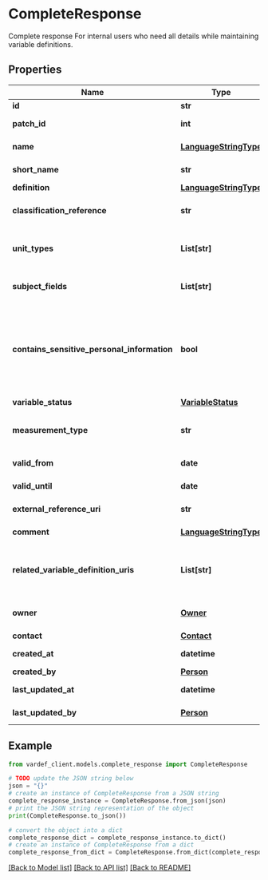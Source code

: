 # CompleteResponse

Complete response For internal users who need all details while maintaining variable definitions.

## Properties

Name | Type | Description | Notes
------------ | ------------- | ------------- | -------------
**id** | **str** | Unique identifier for the variable definition. | [optional] 
**patch_id** | **int** | Integer identifying a patch of a variable definition. | 
**name** | [**LanguageStringType**](LanguageStringType.md) | Name of the variable. Must be unique for a given Unit Type and Owner combination. | 
**short_name** | **str** | Recommended short name. Must be unique within an organization. | 
**definition** | [**LanguageStringType**](LanguageStringType.md) | Definition of the variable. | 
**classification_reference** | **str** | ID of a classification or code list from Klass. The given classification defines all possible values for the defined variable. | [optional] 
**unit_types** | **List[str]** | A list of one or more unit types, e.g. person, vehicle, household. Must be defined as codes from https://www.ssb.no/klass/klassifikasjoner/702. | 
**subject_fields** | **List[str]** | A list of subject fields that the variable is used in. Must be defined as codes from https://www.ssb.no/klass/klassifikasjoner/618. | 
**contains_sensitive_personal_information** | **bool** | True if variable instances contain particularly sensitive information. Applies even if the information or identifiers are pseudonymized. Information within the following categories are regarded as particularly sensitive: Ethnicity, Political alignment, Religion, Philosophical beliefs, Union membership, Genetics, Biometrics, Health, Sexual relations, Sexual orientation | 
**variable_status** | [**VariableStatus**](VariableStatus.md) | Status of the life cycle of the variable | [optional] 
**measurement_type** | **str** | Type of measurement for the variable, e.g. length, volume, currency. Must be defined as codes from https://www.ssb.no/klass/klassifikasjoner/303 | [optional] 
**valid_from** | **date** | The variable definition is valid from this date inclusive | 
**valid_until** | **date** | The variable definition is valid until this date inclusive | [optional] 
**external_reference_uri** | **str** | A link (URI) to an external definition/documentation | [optional] 
**comment** | [**LanguageStringType**](LanguageStringType.md) | Optional comment to explain the definition or communicate potential changes. | [optional] 
**related_variable_definition_uris** | **List[str]** | Link(s) to related definitions of variables - a list of one or more definitions. For example for a variable after-tax income it could be relevant to link to definitions of income from work, property income etc. | [optional] 
**owner** | [**Owner**](Owner.md) | Owner of the definition, i.e. responsible Dapla team (statistics team) and information about access management groups. | 
**contact** | [**Contact**](Contact.md) | Contact details | [optional] 
**created_at** | **datetime** | The timestamp at which this variable definition was first created. | 
**created_by** | [**Person**](Person.md) | The user who created this variable definition. | [optional] 
**last_updated_at** | **datetime** | The timestamp at which this variable definition was last modified. | 
**last_updated_by** | [**Person**](Person.md) | The user who last modified this variable definition. | [optional] 

## Example

```python
from vardef_client.models.complete_response import CompleteResponse

# TODO update the JSON string below
json = "{}"
# create an instance of CompleteResponse from a JSON string
complete_response_instance = CompleteResponse.from_json(json)
# print the JSON string representation of the object
print(CompleteResponse.to_json())

# convert the object into a dict
complete_response_dict = complete_response_instance.to_dict()
# create an instance of CompleteResponse from a dict
complete_response_from_dict = CompleteResponse.from_dict(complete_response_dict)
```
[[Back to Model list]](../README.md#documentation-for-models) [[Back to API list]](../README.md#documentation-for-api-endpoints) [[Back to README]](../README.md)


